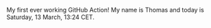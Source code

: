 My first ever working GitHub Action!
My name is Thomas and today is Saturday, 13 March, 13:24 CET. 
